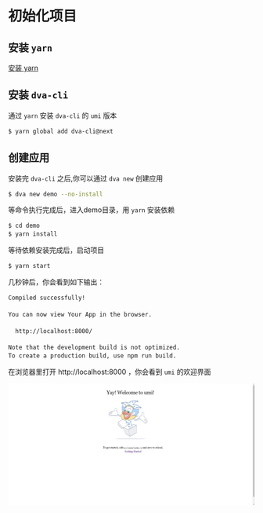 # 初始化项目

## 安装 `yarn`

[安装 yarn](https://yarnpkg.com/zh-Hans/docs/install)

## 安装 `dva-cli`

通过 `yarn` 安装 `dva-cli` 的 `umi` 版本

```bash
$ yarn global add dva-cli@next
```

## 创建应用

安装完 `dva-cli` 之后,你可以通过 `dva new` 创建应用

```bash
$ dva new demo --no-install
```

等命令执行完成后，进入demo目录，用 `yarn` 安装依赖

```bash
$ cd demo
$ yarn install
```

等待依赖安装完成后，启动项目

```bash
$ yarn start
```

几秒钟后，你会看到如下输出：

```bash
Compiled successfully!

You can now view Your App in the browser.

  http://localhost:8000/

Note that the development build is not optimized.
To create a production build, use npm run build.
```

在浏览器里打开 http://localhost:8000 ，你会看到 `umi` 的欢迎界面

![预览图](./images/20180711163747.png)
